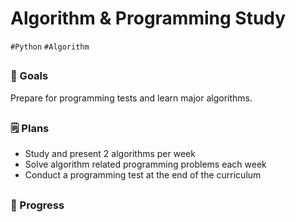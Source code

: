 # Algorithm & Programming Study
`#Python` `#Algorithm`

##

### :checkered_flag: Goals
Prepare for programming tests and learn major algorithms.

##

### :spiral_notepad: Plans
- Study and present 2 algorithms per week
- Solve algorithm related programming problems each week
- Conduct a programming test at the end of the curriculum

##

### :calendar: Progress
